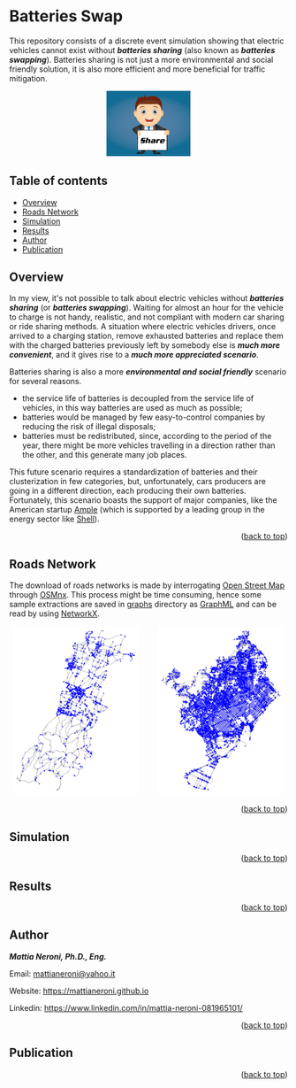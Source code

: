 # Batteries Swap

This repository consists of a discrete event simulation showing that electric vehicles cannot exist without ***batteries sharing*** (also known as ***batteries swapping***). Batteries sharing is not just a more environmental and social friendly solution, it is also more efficient and more beneficial for traffic mitigation.

<p align="center"><img src="/images/share.jpg" width="30%" height="30%"></p>

## Table of contents

- [Overview](#overview)
- [Roads Network](#roads-network)
- [Simulation](#simulation)
- [Results](#results)
- [Author](#author)
- [Publication](#publication)



## Overview

In my view, it's not possible to talk about electric vehicles without ***batteries sharing*** (or ***batteries swapping***). Waiting for almost an hour for the vehicle to charge is not handy, realistic, and not compliant with modern car sharing or ride sharing methods. 
A situation where electric vehicles drivers, once arrived to a charging station, remove exhausted batteries and replace them with the charged batteries previously left by somebody else is ***much more convenient***, and it gives rise to a ***much more appreciated scenario***.


Batteries sharing is also a more ***environmental and social friendly*** scenario for several reasons. 
- the service life of batteries is decoupled from the service life of vehicles, in this way batteries are used as much as possible; 
- batteries would be managed by few easy-to-control companies by reducing the risk of illegal disposals;
- batteries must be redistributed, since, according to the period of the year, there might be more vehicles travelling in a direction rather than the other, and this generate many job places.


This future scenario requires a standardization of batteries and their clusterization in few categories, but, unfortunately, cars producers are going in a different direction, each producing their own batteries. Fortunately, this scenario boasts the support of major companies, like the American startup [Ample](https://ample.com/) (which is supported by a leading group in the energy sector like [Shell](https://www.shell.com/)).

<p align="right">(<a href="#top">back to top</a>)</p>


## Roads Network

The download of roads networks is made by interrogating [Open Street Map](https://www.openstreetmap.org/#map=6/42.088/12.564) through [OSMnx](https://osmnx.readthedocs.io/en/stable/). This process might be time consuming, hence some sample extractions are saved in [graphs](/graphs/) directory as [GraphML](http://graphml.graphdrawing.org/) and can be read by using [NetworkX](https://networkx.org/).

<p align="center">
  <img src="/images/graph1.png" width="45%">
&nbsp; &nbsp; &nbsp; &nbsp;
  <img src="/images/graph2.png" width="45%">
</p>
<!-- ![graph1](/images/graph1.png)  ![graph2](/images/graph2.png) --> 

<p align="right">(<a href="#top">back to top</a>)</p>


## Simulation

<p align="right">(<a href="#top">back to top</a>)</p>

## Results

<p align="right">(<a href="#top">back to top</a>)</p>

## Author

***Mattia Neroni, Ph.D., Eng.***

Email: mattianeroni@yahoo.it

Website: https://mattianeroni.github.io

Linkedin: https://www.linkedin.com/in/mattia-neroni-081965101/


<p align="right">(<a href="#top">back to top</a>)</p>

## Publication

<p align="right">(<a href="#top">back to top</a>)</p>
